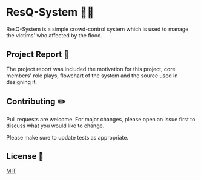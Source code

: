 # ResQ-System 👨‍🚒
ResQ-System is a simple crowd-control system which is used to manage the victims' who affected by the flood. 

## Project Report 📃
The project report was included the motivation for this project, core members' role plays, flowchart of the system and the source used in designing it.

## Contributing ✏️
Pull requests are welcome. For major changes, please open an issue first to discuss what you would like to change.

Please make sure to update tests as appropriate.

## License 📝
[MIT](https://choosealicense.com/licenses/mit/)
